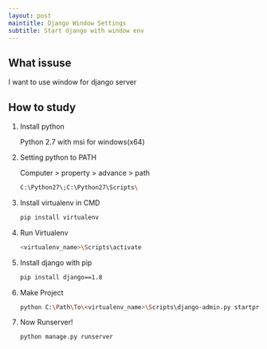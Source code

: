 ```yaml
---
layout: post
maintitle: Django Window Settings
subtitle: Start django with window env
---
```


## What issuse

I want to use window for django server

## How to study

1. Install python

    Python 2.7 with msi for windows(x64)

2. Setting python to PATH

    Computer > property > advance > path

    ```sh
    C:\Python27\;C:\Python27\Scripts\
    ```

3. Install virtualenv in CMD

    ```sh
    pip install virtualenv
    ```

4. Run Virtualenv

    ```sh
    <virtualenv_name>\Scripts\activate
    ```

5. Install django with pip

    ```sh
    pip install django==1.8
    ```

6. Make Project

    ```sh
    python C:\Path\To\<virtualenv_name>\Scripts\django-admin.py startproject <project_name>
    ```

7. Now Runserver!

    ```sh
    python manage.py runserver
    ```
